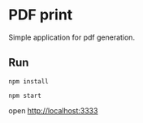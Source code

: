# PDF print

Simple application for pdf generation.

## Run

`npm install`

`npm start`

open [http://localhost:3333](http://localhost:3333)